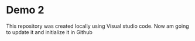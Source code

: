 # Demo 2

This repository was created locally using Visual studio code. Now am going to update it and initialize it in Github